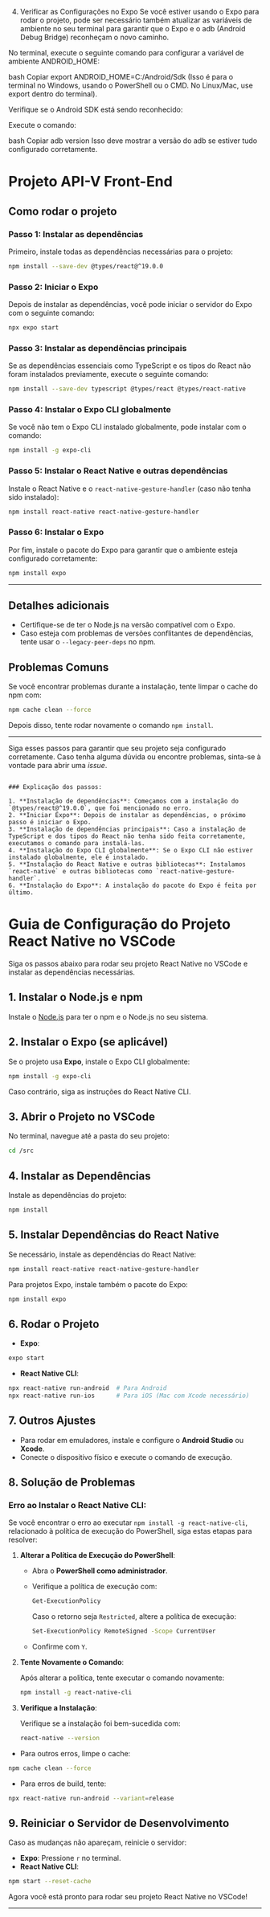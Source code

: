 4. Verificar as Configurações no Expo
Se você estiver usando o Expo para rodar o projeto, pode ser necessário também atualizar as variáveis de ambiente no seu terminal para garantir que o Expo e o adb (Android Debug Bridge) reconheçam o novo caminho.

No terminal, execute o seguinte comando para configurar a variável de ambiente ANDROID_HOME:

bash
Copiar
export ANDROID_HOME=C:/Android/Sdk
(Isso é para o terminal no Windows, usando o PowerShell ou o CMD. No Linux/Mac, use export dentro do terminal).

Verifique se o Android SDK está sendo reconhecido:

Execute o comando:

bash
Copiar
adb version
Isso deve mostrar a versão do adb se estiver tudo configurado corretamente.





# Projeto API-V Front-End

## Como rodar o projeto

### Passo 1: Instalar as dependências
Primeiro, instale todas as dependências necessárias para o projeto:

```bash
npm install --save-dev @types/react@^19.0.0
```

### Passo 2: Iniciar o Expo
Depois de instalar as dependências, você pode iniciar o servidor do Expo com o seguinte comando:

```bash
npx expo start
```

### Passo 3: Instalar as dependências principais
Se as dependências essenciais como TypeScript e os tipos do React não foram instalados previamente, execute o seguinte comando:

```bash
npm install --save-dev typescript @types/react @types/react-native
```

### Passo 4: Instalar o Expo CLI globalmente
Se você não tem o Expo CLI instalado globalmente, pode instalar com o comando:

```bash
npm install -g expo-cli
```

### Passo 5: Instalar o React Native e outras dependências
Instale o React Native e o `react-native-gesture-handler` (caso não tenha sido instalado):

```bash
npm install react-native react-native-gesture-handler
```

### Passo 6: Instalar o Expo
Por fim, instale o pacote do Expo para garantir que o ambiente esteja configurado corretamente:

```bash
npm install expo
```

---

## Detalhes adicionais

- Certifique-se de ter o Node.js na versão compatível com o Expo.
- Caso esteja com problemas de versões conflitantes de dependências, tente usar o `--legacy-peer-deps` no npm.

## Problemas Comuns

Se você encontrar problemas durante a instalação, tente limpar o cache do npm com:

```bash
npm cache clean --force
```

Depois disso, tente rodar novamente o comando `npm install`.

---

Siga esses passos para garantir que seu projeto seja configurado corretamente. Caso tenha alguma dúvida ou encontre problemas, sinta-se à vontade para abrir uma *issue*.
```

### Explicação dos passos:

1. **Instalação de dependências**: Começamos com a instalação do `@types/react@^19.0.0`, que foi mencionado no erro.
2. **Iniciar Expo**: Depois de instalar as dependências, o próximo passo é iniciar o Expo.
3. **Instalação de dependências principais**: Caso a instalação de TypeScript e dos tipos do React não tenha sido feita corretamente, executamos o comando para instalá-las.
4. **Instalação do Expo CLI globalmente**: Se o Expo CLI não estiver instalado globalmente, ele é instalado.
5. **Instalação do React Native e outras bibliotecas**: Instalamos `react-native` e outras bibliotecas como `react-native-gesture-handler`.
6. **Instalação do Expo**: A instalação do pacote do Expo é feita por último.
```



# Guia de Configuração do Projeto React Native no VSCode

Siga os passos abaixo para rodar seu projeto React Native no VSCode e instalar as dependências necessárias.

## 1. **Instalar o Node.js e npm**

Instale o [Node.js](https://nodejs.org/) para ter o npm e o Node.js no seu sistema.

## 2. **Instalar o Expo (se aplicável)**

Se o projeto usa **Expo**, instale o Expo CLI globalmente:

```bash
npm install -g expo-cli
```

Caso contrário, siga as instruções do React Native CLI.

## 3. **Abrir o Projeto no VSCode**

No terminal, navegue até a pasta do seu projeto:

```bash
cd /src
```

## 4. **Instalar as Dependências**

Instale as dependências do projeto:

```bash
npm install
```

## 5. **Instalar Dependências do React Native**

Se necessário, instale as dependências do React Native:

```bash
npm install react-native react-native-gesture-handler
```

Para projetos Expo, instale também o pacote do Expo:

```bash
npm install expo
```

## 6. **Rodar o Projeto**

- **Expo**: 

```bash
expo start
```

- **React Native CLI**:

```bash
npx react-native run-android  # Para Android
npx react-native run-ios      # Para iOS (Mac com Xcode necessário)
```

## 7. **Outros Ajustes**

- Para rodar em emuladores, instale e configure o **Android Studio** ou **Xcode**.
- Conecte o dispositivo físico e execute o comando de execução.

## 8. **Solução de Problemas**

### **Erro ao Instalar o React Native CLI:**

Se você encontrar o erro ao executar `npm install -g react-native-cli`, relacionado à política de execução do PowerShell, siga estas etapas para resolver:

1. **Alterar a Política de Execução do PowerShell**:

   - Abra o **PowerShell como administrador**.
   - Verifique a política de execução com:

     ```bash
     Get-ExecutionPolicy
     ```

     Caso o retorno seja `Restricted`, altere a política de execução:

     ```bash
     Set-ExecutionPolicy RemoteSigned -Scope CurrentUser
     ```

   - Confirme com `Y`.

2. **Tente Novamente o Comando**:

   Após alterar a política, tente executar o comando novamente:

   ```bash
   npm install -g react-native-cli
   ```

3. **Verifique a Instalação**:

   Verifique se a instalação foi bem-sucedida com:

   ```bash
   react-native --version
   ```

- Para outros erros, limpe o cache:

```bash
npm cache clean --force
```

- Para erros de build, tente:

```bash
npx react-native run-android --variant=release
```

## 9. **Reiniciar o Servidor de Desenvolvimento**

Caso as mudanças não apareçam, reinicie o servidor:

- **Expo**: Pressione `r` no terminal.
- **React Native CLI**:

```bash
npm start --reset-cache
```

Agora você está pronto para rodar seu projeto React Native no VSCode!

---

